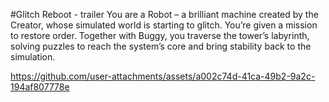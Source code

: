 #Glitch Reboot - trailer
You are a Robot – a brilliant machine created by the Creator, whose simulated world is starting to glitch. You’re given a mission to restore order.
Together with Buggy, you traverse the tower’s labyrinth, solving puzzles to reach the system’s core and bring stability back to the simulation.

https://github.com/user-attachments/assets/a002c74d-41ca-49b2-9a2c-194af807778e
